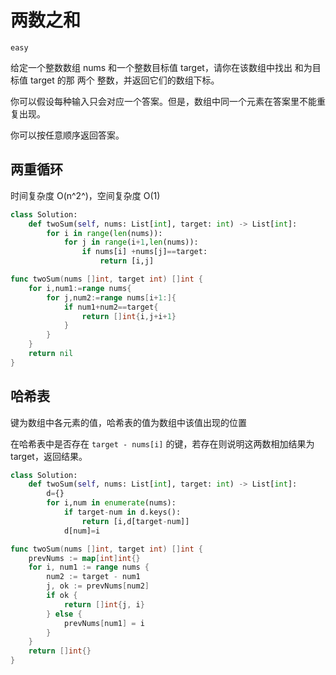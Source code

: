 # 两数之和

`easy`

给定一个整数数组 nums 和一个整数目标值 target，请你在该数组中找出 和为目标值 target  的那 两个 整数，并返回它们的数组下标。

你可以假设每种输入只会对应一个答案。但是，数组中同一个元素在答案里不能重复出现。

你可以按任意顺序返回答案。

## 两重循环

时间复杂度 O(n^2^)，空间复杂度 O(1)

```python
class Solution:
    def twoSum(self, nums: List[int], target: int) -> List[int]:
        for i in range(len(nums)):
            for j in range(i+1,len(nums)):
                if nums[i] +nums[j]==target:
                    return [i,j]
```

```go
func twoSum(nums []int, target int) []int {
    for i,num1:=range nums{
        for j,num2:=range nums[i+1:]{
            if num1+num2==target{
                return []int{i,j+i+1}
            }
        }
    }
    return nil
}
```

## 哈希表

键为数组中各元素的值，哈希表的值为数组中该值出现的位置

在哈希表中是否存在 `target - nums[i]` 的键，若存在则说明这两数相加结果为target，返回结果。

```python
class Solution:
    def twoSum(self, nums: List[int], target: int) -> List[int]:
        d={}
        for i,num in enumerate(nums):
            if target-num in d.keys(): 
                return [i,d[target-num]]
            d[num]=i
```

```go
func twoSum(nums []int, target int) []int {
    prevNums := map[int]int{}
	for i, num1 := range nums {
		num2 := target - num1
		j, ok := prevNums[num2]
		if ok {
			return []int{j, i}
		} else {
			prevNums[num1] = i
		}
	}
	return []int{}
}
```

